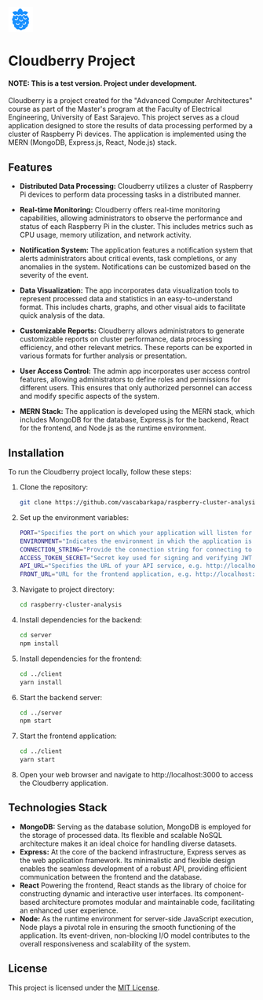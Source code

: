 <img src="https://raw.githubusercontent.com/vascabarkapa/raspberry-cluster-analysis/main/client/src/assets/images/logo/cloudberry_logo.png" alt="Cloudberry Logo" width="50" />

# Cloudberry Project

#### NOTE: This is a test version. Project under development. 
Cloudberry is a project created for the "Advanced Computer Architectures" course as part of the Master's program at the Faculty of Electrical Engineering, University of East Sarajevo. This project serves as a cloud application designed to store the results of data processing performed by a cluster of Raspberry Pi devices. The application is implemented using the MERN (MongoDB, Express.js, React, Node.js) stack.

## Features

- **Distributed Data Processing:** Cloudberry utilizes a cluster of Raspberry Pi devices to perform data processing tasks in a distributed manner.

- **Real-time Monitoring:** Cloudberry offers real-time monitoring capabilities, allowing administrators to observe the performance and status of each Raspberry Pi in the cluster. This includes metrics such as CPU usage, memory utilization, and network activity.

- **Notification System:** The application features a notification system that alerts administrators about critical events, task completions, or any anomalies in the system. Notifications can be customized based on the severity of the event.

- **Data Visualization:** The app incorporates data visualization tools to represent processed data and statistics in an easy-to-understand format. This includes charts, graphs, and other visual aids to facilitate quick analysis of the data.

- **Customizable Reports:** Cloudberry allows administrators to generate customizable reports on cluster performance, data processing efficiency, and other relevant metrics. These reports can be exported in various formats for further analysis or presentation.

- **User Access Control:** The admin app incorporates user access control features, allowing administrators to define roles and permissions for different users. This ensures that only authorized personnel can access and modify specific aspects of the system.

- **MERN Stack:** The application is developed using the MERN stack, which includes MongoDB for the database, Express.js for the backend, React for the frontend, and Node.js as the runtime environment.

## Installation

To run the Cloudberry project locally, follow these steps:

1. Clone the repository:
    ```bash
    git clone https://github.com/vascabarkapa/raspberry-cluster-analysis.git
2. Set up the environment variables:
    ```bash
    PORT="Specifies the port on which your application will listen for HTTP requests"
    ENVIRONMENT="Indicates the environment in which the application is running"
    CONNECTION_STRING="Provide the connection string for connecting to your MongoDB database"
    ACCESS_TOKEN_SECRET="Secret key used for signing and verifying JWT (JSON Web Token) tokens"
    API_URL="Specifies the URL of your API service, e.g. http://localhost:5001/api"
    FRONT_URL="URL for the frontend application, e.g. http://localhost:3000"
3. Navigate to project directory:
    ```bash
    cd raspberry-cluster-analysis
4. Install dependencies for the backend:
    ```bash
    cd server
    npm install
5. Install dependencies for the frontend:
    ```bash
    cd ../client
    yarn install
6. Start the backend server:
    ```bash
    cd ../server
    npm start
7. Start the frontend application:
    ```bash
    cd ../client
    yarn start
8. Open your web browser and navigate to http://localhost:3000 to access the Cloudberry application.

## Technologies Stack
- **MongoDB:** Serving as the database solution, MongoDB is employed for the storage of processed data. Its flexible and scalable NoSQL architecture makes it an ideal choice for handling diverse datasets.
- **Express:** At the core of the backend infrastructure, Express serves as the web application framework. Its minimalistic and flexible design enables the seamless development of a robust API, providing efficient communication between the frontend and the database.
- **React** Powering the frontend, React stands as the library of choice for constructing dynamic and interactive user interfaces. Its component-based architecture promotes modular and maintainable code, facilitating an enhanced user experience.
- **Node:** As the runtime environment for server-side JavaScript execution, Node plays a pivotal role in ensuring the smooth functioning of the application. Its event-driven, non-blocking I/O model contributes to the overall responsiveness and scalability of the system.

## License

This project is licensed under the [MIT License](LICENSE).